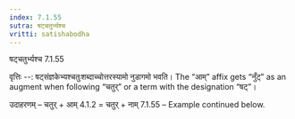 ```yaml
---
index: 7.1.55
sutra: षट्चतुर्भ्यश्च
vritti: satishabodha
---
```



 षट्चतुर्भ्यश्च 7.1.55 


वृत्तिः --: षट्संज्ञकेभ्यश्चतुःशब्दाच्चोत्तरस्यामो नुडागमो भवति। The “आम्” affix gets “नुँट्” as an augment when following “चतुर्” or a term with the designation “षट्”। 


उदाहरणम् – चतुर् + आम् 4.1.2 = चतुर् + नाम् 7.1.55 – Example continued below. 


